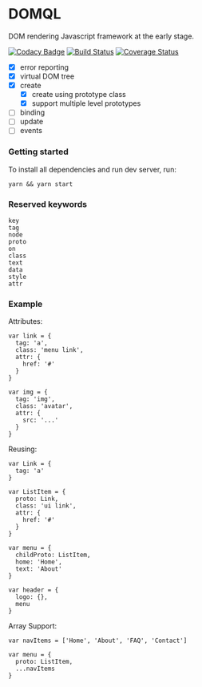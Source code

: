 # DOMQL
DOM rendering Javascript framework at the early stage.

[![Codacy Badge](https://api.codacy.com/project/badge/Grade/b9d6e7de5b604c7784783d430a5dd33d)](https://app.codacy.com/app/nika.tomadze/domql?utm_source=github.com&utm_medium=referral&utm_content=rackai/domql&utm_campaign=Badge_Grade_Settings)
[![Build Status](https://travis-ci.org/rackai/domql.svg?branch=master)](https://travis-ci.org/rackai/domql)
[![Coverage Status](https://coveralls.io/repos/github/rackai/domql/badge.svg?branch=master)](https://coveralls.io/github/rackai/domql?branch=master)

- [x] error reporting
- [x] virtual DOM tree
- [x] create
  - [x] create using prototype class
  - [x] support multiple level prototypes
- [ ] binding
- [ ] update
- [ ] events

### Getting started

To install all dependencies and run dev server, run:

```shell
yarn && yarn start
```

### Reserved keywords

```
key
tag
node
proto
on
class
text
data
style
attr
```

### Example 

Attributes:

```
var link = {
  tag: 'a',
  class: 'menu link',
  attr: {
    href: '#'
  }
}
```
```
var img = {
  tag: 'img',
  class: 'avatar',
  attr: {
    src: '...'
  }
}
```

Reusing: 
```
var Link = {
  tag: 'a'
}

var ListItem = {
  proto: Link,
  class: 'ui link',
  attr: {
    href: '#'
  }
}

var menu = {
  childProto: ListItem,
  home: 'Home',
  text: 'About'
}

var header = {
  logo: {},
  menu
}
```

Array Support:
```
var navItems = ['Home', 'About', 'FAQ', 'Contact']

var menu = {
  proto: ListItem,
  ...navItems
}
```
